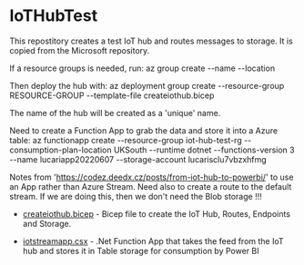# IoTHubTest

This repostitory creates a test IoT hub and routes messages to storage. It is copied from the Microsoft repository.

If a resource groups is needed, run:
    az group create --name <resourcegroupname> --location <location>
  
Then deploy the hub with:
    az deployment group create --resource-group RESOURCE-GROUP --template-file createiothub.bicep
  
The name of the hub will be created as a 'unique' name.
    
Need to create a Function App to grab the data and store it into a Azure table:
    az functionapp create --resource-group iot-hub-test-rg --consumption-plan-location UKSouth --runtime dotnet --functions-version 3 --name lucariapp20220607 --storage-account lucarisclu7vbzxhfmg
    
Notes from 'https://codez.deedx.cz/posts/from-iot-hub-to-powerbi/' to use an App rather than Azure Stream. Need also to create a route to the default stream. If we are doing this, then we don't need the Blob storage !!!
  
* [createiothub.bicep](createiothub.bicep) - Bicep file to create the IoT Hub, Routes, Endpoints and Storage.

* [iotstreamapp.csx](iotstreamapp.csx) - .Net Function App that takes the feed from the IoT hub and stores it in Table storage for consumption by Power BI
    


